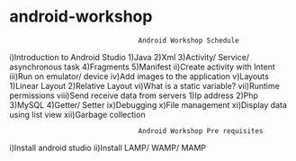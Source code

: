 # android-workshop

                                    Android Workshop Schedule 

i)Introduction to Android Studio
  1)Java
  2)Xml
  3)Activity/ Service/ asynchronous task
  4)Fragments
  5)Manifest
ii)Create activity with Intent 
iii)Run on emulator/ device
iv)Add images to the application
v)Layouts 
  1)Linear Layout 
  2)Relative Layout
vi)What is a static variable?
vii)Runtime permissions
viii)Send receive data from servers
  1)Ip address
  2)Php
  3)MySQL
  4)Getter/ Setter
ix)Debugging
x)File management
xi)Display data using list view
xii)Garbage collection

		                      		Android Workshop Pre requisites

i)Install android studio
ii)Install LAMP/ WAMP/ MAMP

